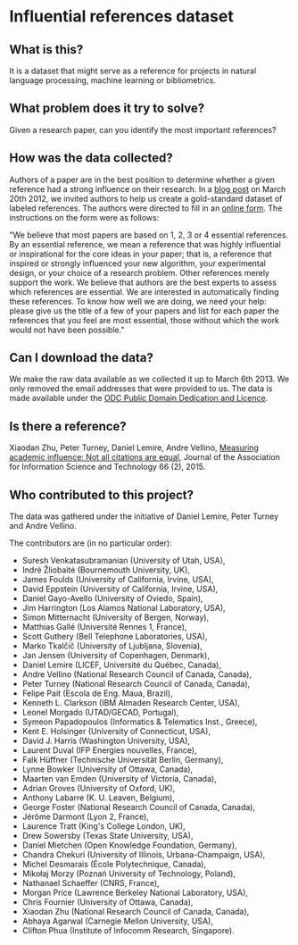 # Influential references dataset


## What is this?
It is a dataset that might serve as a reference for 
projects in natural language processing, machine learning or 
bibliometrics.


## What problem does it try to solve?

Given a research paper, can you identify the most important references?

## How was the data collected?

Authors of a paper are in the best position
to determine whether a given reference had a strong influence
on their research. In a [blog post](http://tinyurl.com/counting-citations) on March 20th 2012, we invited authors to help us create a gold-standard
dataset of labeled references. 
The authors were directed to fill in an [online form](http://tinyurl.com/influential-references).
The instructions on the form were as follows:

"We believe that most papers are based on 1, 2, 3 or 4 essential references. 
By an essential reference, we mean a reference that was highly influential or 
inspirational for the core ideas in your paper; that is, a reference that inspired 
or strongly influenced your new algorithm, your experimental design, or your choice 
of a research problem. Other references merely support the work. 
We believe that authors are the best experts to assess which references are essential. 
We are interested in automatically finding these references. To know how well we are 
doing, we need your help: please give us the title of a few of your papers and list 
for each paper the references that you feel are most essential, those without which 
the work would not have been possible."

## Can I download the data?

We make the raw data available as we collected it up to March 6th 2013. We only removed the email addresses
that were provided to us. The data is made available under the [ODC Public Domain Dedication and Licence](http://opendatacommons.org/licenses/pddl/1-0/).

## Is there a reference?

Xiaodan Zhu, Peter Turney, Daniel Lemire, Andre Vellino,  [Measuring academic influence: Not all citations are equal](https://arxiv.org/abs/1501.06587), 
Journal of the Association for Information Science and Technology 66 (2), 2015.

## Who contributed to this project?
The data was gathered under the initiative of  Daniel Lemire, Peter Turney and Andre Vellino.

The contributors are (in no particular order):

 - Suresh Venkatasubramanian (University of Utah, USA), 
 - Indrė Žliobaitė (Bournemouth University, UK), 
 - James Foulds (University of California, Irvine, USA), 
 - David Eppstein (University of California, Irvine, USA), 
 - Daniel Gayo-Avello (University of Oviedo, Spain), 
 - Jim Harrington (Los Alamos National Laboratory, USA), 
 - Simon Mitternacht (University of Bergen, Norway), 
 - Matthias Gallé (Université Rennes 1, France), 
 - Scott Guthery (Bell Telephone Laboratories, USA), 
 - Marko Tkalčič (University of Ljubljana, Slovenia), 
 - Jan Jensen (University of Copenhagen, Denmark), 
 - Daniel Lemire (LICEF, Université du Québec, Canada), 
 - Andre Vellino (National Research Council of Canada, Canada), 
 - Peter Turney (National Research Council of Canada, Canada), 
 - Felipe Pait (Escola de Eng. Maua, Brazil), 
 - Kenneth L. Clarkson (IBM Almaden Research Center, USA), 
 - Leonel Morgado (UTAD/GECAD, Portugal), 
 - Symeon Papadopoulos (Informatics & Telematics Inst., Greece), 
 - Kent E. Holsinger (University of Connecticut, USA), 
 - David J. Harris (Washington University, USA), 
 - Laurent Duval (IFP Energies nouvelles, France), 
 - Falk Hüffner (Technische Universität Berlin, Germany), 
 - Lynne Bowker (University of Ottawa, Canada), 
 - Maarten van Emden (University of Victoria, Canada), 
 - Adrian Groves (University of Oxford, UK), 
 - Anthony Labarre (K. U. Leaven, Belgium), 
 - George Foster (National Research Council of Canada, Canada), 
 - Jérôme Darmont (Lyon 2, France), 
 - Laurence Tratt (King's College London, UK), 
 - Drew Sowersby (Texas State University, USA), 
 - Daniel Mietchen (Open Knowledge Foundation, Germany),  
 - Chandra Chekuri (University of Illinois, Urbana-Champaign, USA), 
 - Michel Desmarais (École Polytechnique, Canada),
 - Mikołaj Morzy (Poznań University of Technology, Poland),
 - Nathanael Schaeffer (CNRS, France),
 - Morgan Price (Lawrence Berkeley National Laboratory, USA),
 - Chris Fournier (University of Ottawa, Canada),
 - Xiaodan Zhu (National Research Council of Canada, Canada),
 - Abhaya Agarwal (Carnegie Mellon University, USA),
 - Clifton Phua (Institute of Infocomm Research, Singapore).
